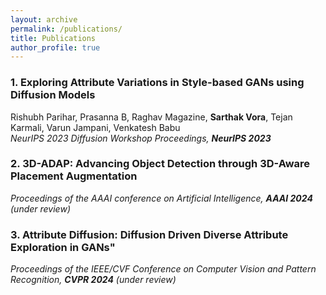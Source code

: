 ```yaml
---
layout: archive
permalink: /publications/
title: Publications
author_profile: true
---
```


### 1. Exploring Attribute Variations in Style-based GANs using Diffusion Models 
Rishubh Parihar, Prasanna B, Raghav Magazine, **Sarthak Vora**, Tejan Karmali, Varun Jampani, Venkatesh Babu \
_NeurIPS 2023 Diffusion Workshop Proceedings, **NeurIPS 2023**_  

### 2. 3D-ADAP: Advancing Object Detection through 3D-Aware Placement Augmentation
_Proceedings of the AAAI conference on Artificial Intelligence, **AAAI 2024** (under review)_

### 3. Attribute Diffusion: Diffusion Driven Diverse Attribute Exploration in GANs"
_Proceedings of the IEEE/CVF Conference on Computer Vision and Pattern Recognition, **CVPR 2024** (under review)_



